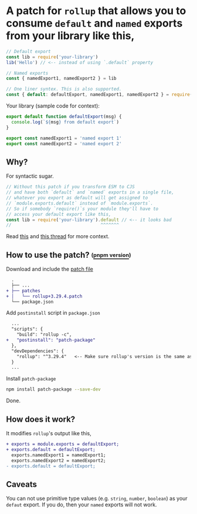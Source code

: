 # A patch for `rollup` that allows you to consume `default` and `named` exports from your library like this,

```js
// Default export
const lib = require('your-library')
lib('Hello') // <-- instead of using `.default` property

// Named exports
const { namedExport1, namedExport2 } = lib

// One liner syntex. This is also supported.
const { default: defaultExport, namedExport1, namedExport2 } = require('your-library')
```

Your library (sample code for context):

```js
export default function defaultExport(msg) {
  console.log(`${msg} from default export`)
}

export const namedExport1 = 'named export 1'
export const namedExport2 = 'named export 2'
```

## Why?

For syntactic sugar.

```js
// Without this patch if you transform ESM to CJS
// and have both `default` and `named` exports in a single file,
// whatever you export as default will get assigned to
// `module.exports.default` instead of `module.exports`.
// So if somebody `require()`s your module they'll have to
// access your default export like this,
const lib = require('your-library').default // <-- it looks bad
//                                  ^^^^^^^
```

Read [this](https://stackoverflow.com/questions/58246998/mixing-default-and-named-exports-with-rollup) and [this thread](https://github.com/rollup/rollup/issues/1961) for more context.

## How to use the patch? <sub><sup>(</sub></sup>[<sub><sup>pnpm version</sub></sup>](https://github.com/avisek/rollup-patch-seamless-default-export/tree/pnpm)<sub><sup>)</sub></sup>

Download and include the [patch file](https://github.com/avisek/rollup-patch-seamless-default-export/blob/npm/patches/rollup+3.29.4.patch)

```diff
  .
  ├── ...
+ ├── patches
+ │   └── rollup+3.29.4.patch
  └── package.json
```

Add `postinstall` script in `package.json`

```diff
  ...
  "scripts": {
    "build": "rollup -c",
+   "postinstall": "patch-package"
  },
  "devDependencies": {
    "rollup": "^3.29.4"   <-- Make sure rollup's version is the same as the patch
  }
  ...
```

Install `patch-package`

```sh
npm install patch-package --save-dev
```
Done.

## How does it work?

It modifies `rollup`'s output like this,

```diff
+ exports = module.exports = defaultExport;
+ exports.default = defaultExport;
  exports.namedExport1 = namedExport1;
  exports.namedExport2 = namedExport2;
- exports.default = defaultExport;
```

## Caveats

You can not use primitive type values (e.g. `string`, `number`, `boolean`) as your `defaut` export. If you do, then your `named` exports will not work.
